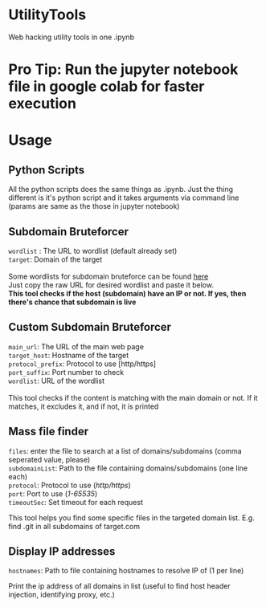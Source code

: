 # UtilityTools
Web hacking utility tools in one .ipynb

# Pro Tip: Run the jupyter notebook file in google colab for faster execution

# Usage
## Python Scripts
All the python scripts does the same things as .ipynb. Just the thing different is it's python script and it takes arguments via command line (params are same as the those in jupyter notebook)

## Subdomain Bruteforcer
`wordlist` : The URL to wordlist (default already set)<br>`target`: Domain of the target
<br><br>Some wordlists for subdomain bruteforce can be found [here](https://github.com/danielmiessler/SecLists/tree/master/Discovery/DNS)<br> Just copy the raw URL for desired wordlist and paste it below.<br> **This tool checks if the host (subdomain) have an IP or not. If yes, then there's chance that subdomain is live**

## Custom Subdomain Bruteforcer
`main_url`: The URL of the main web page<br>`target_host`: Hostname of the target<br>`protocol_prefix`: Protocol to use [http/https]<br>`port_suffix`: Port number to check<br>`wordlist`: URL of the wordlist<br><br>
This tool checks if the content is matching with the main domain or not. If it matches, it excludes it, and if not, it is printed

## Mass file finder
`files`: enter the file to search at a list of domains/subdomains (comma seperated value, please)<br>`subdomainList`: Path to the file containing domains/subdomains (one line each)<br>`protocol`: Protocol to use (*http/https*)<br>`port`: Port to use (*1-65535*)<br>`timeoutSec`: Set timeout for each request

This tool helps you find some specific files in the targeted domain list. E.g. find .git in all subdomains of target.com

## Display IP addresses
`hostnames`: Path to file containing hostnames to resolve IP of (1 per line)

Print the ip address of all domains in list (useful to find host header injection, identifying proxy, etc.)

